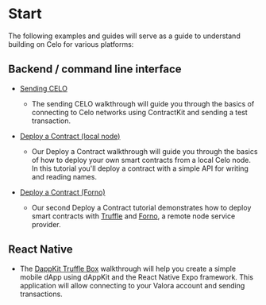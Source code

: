 # Start

The following examples and guides will serve as a guide to understand building on Celo for various platforms:

## Backend / command line interface

- [Sending CELO](walkthroughs/hellocelo.md)

  - The sending CELO walkthrough will guide you through the basics of connecting to Celo networks using ContractKit and sending a test transaction.

- [Deploy a Contract (local node)](walkthroughs/hellocontracts.md)

  - Our Deploy a Contract walkthrough will guide you through the basics of how to deploy your own smart contracts from a local Celo node. In this tutorial you'll deploy a contract with a simple API for writing and reading names.

- [Deploy a Contract (Forno)](walkthroughs/hello-contract-remote-node.md)

  - Our second Deploy a Contract tutorial demonstrates how to deploy smart contracts with [Truffle](https://www.trufflesuite.com/truffle) and [Forno](forno/), a remote node service provider.

## React Native

- The [DappKit Truffle Box](walkthroughs/hello-mobile-dapp.md) walkthrough will help you create a simple mobile dApp using dAppKit and the React Native Expo framework. This application will allow connecting to your Valora account and sending transactions.

<!--

## Web

- [DappKit web example with expo]
- [DappKit web example without expo]
- [use-contractkit example]
-->
